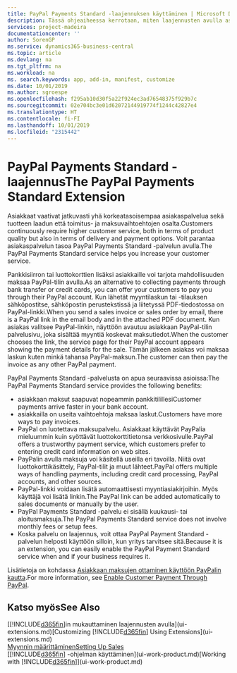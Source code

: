 ```yaml
---
title: PayPal Payments Standard -laajennuksen käyttäminen | Microsoft Docs
description: Tässä ohjeaiheessa kerrotaan, miten laajennusten avulla asiakkaille voidaan antaa mahdollisuus suorittaa PayPal-maksuja.
services: project-madeira
documentationcenter: ''
author: SorenGP
ms.service: dynamics365-business-central
ms.topic: article
ms.devlang: na
ms.tgt_pltfrm: na
ms.workload: na
ms. search.keywords: app, add-in, manifest, customize
ms.date: 10/01/2019
ms.author: sgroespe
ms.openlocfilehash: f295ab10d30f5a22f924ec3ad76548375f929b7c
ms.sourcegitcommit: 02e704bc3e01d62072144919774f1244c42827e4
ms.translationtype: HT
ms.contentlocale: fi-FI
ms.lasthandoff: 10/01/2019
ms.locfileid: "2315442"
---
```

# <a name="the-paypal-payments-standard-extension"></a><span data-ttu-id="40c82-103">PayPal Payments Standard -laajennus</span><span class="sxs-lookup"><span data-stu-id="40c82-103">The PayPal Payments Standard Extension</span></span>
<span data-ttu-id="40c82-104">Asiakkaat vaativat jatkuvasti yhä korkeatasoisempaa asiakaspalvelua sekä tuotteen laadun että toimitus- ja maksuvaihtoehtojen osalta.</span><span class="sxs-lookup"><span data-stu-id="40c82-104">Customers continuously require higher customer service, both in terms of product quality but also in terms of delivery and payment options.</span></span> <span data-ttu-id="40c82-105">Voit parantaa asiakaspalvelun tasoa PayPal Payments Standard -palvelun avulla.</span><span class="sxs-lookup"><span data-stu-id="40c82-105">The PayPal Payments Standard service helps you increase your customer service.</span></span>

<span data-ttu-id="40c82-106">Pankkisiirron tai luottokorttien lisäksi asiakkaille voi tarjota mahdollisuuden maksaa PayPal-tilin avulla.</span><span class="sxs-lookup"><span data-stu-id="40c82-106">As an alternative to collecting payments through bank transfer or credit cards, you can offer your customers to pay you through their PayPal account.</span></span> <span data-ttu-id="40c82-107">Kun lähetät myyntilaskun tai -tilauksen sähköpostitse, sähköpostin perustekstissä ja liitetyssä PDF-tiedostossa on PayPal-linkki.</span><span class="sxs-lookup"><span data-stu-id="40c82-107">When you send a sales invoice or sales order by email, there is a PayPal link in the email body and in the attached PDF document.</span></span> <span data-ttu-id="40c82-108">Kun asiakas valitsee PayPal-linkin, näyttöön avautuu asiakkaan PayPal-tilin palvelusivu, joka sisältää myyntiä koskevat maksutiedot.</span><span class="sxs-lookup"><span data-stu-id="40c82-108">When the customer chooses the link, the service page for their PayPal account appears showing the payment details for the sale.</span></span> <span data-ttu-id="40c82-109">Tämän jälkeen asiakas voi maksaa laskun kuten minkä tahansa PayPal-maksun.</span><span class="sxs-lookup"><span data-stu-id="40c82-109">The customer can then pay the invoice as any other PayPal payment.</span></span>

<span data-ttu-id="40c82-110">PayPal Payments Standard -palvelusta on apua seuraavissa asioissa:</span><span class="sxs-lookup"><span data-stu-id="40c82-110">The PayPal Payments Standard service provides the following benefits:</span></span>

* <span data-ttu-id="40c82-111">asiakkaan maksut saapuvat nopeammin pankkitilillesi</span><span class="sxs-lookup"><span data-stu-id="40c82-111">Customer payments arrive faster in your bank account.</span></span>
* <span data-ttu-id="40c82-112">asiakkailla on useita vaihtoehtoja maksaa laskut.</span><span class="sxs-lookup"><span data-stu-id="40c82-112">Customers have more ways to pay invoices.</span></span>
* <span data-ttu-id="40c82-113">PayPal on luotettava maksupalvelu. Asiakkaat käyttävät PayPalia mieluummin kuin syöttävät luottokorttitietonsa verkkosivulle.</span><span class="sxs-lookup"><span data-stu-id="40c82-113">PayPal offers a trustworthy payment service, which customers prefer to entering credit card information on web sites.</span></span>
* <span data-ttu-id="40c82-114">PayPalin avulla maksuja voi käsitellä useilla eri tavoilla. Niitä ovat luottokorttikäsittely, PayPal-tilit ja muut lähteet.</span><span class="sxs-lookup"><span data-stu-id="40c82-114">PayPal offers multiple ways of handling payments, including credit card processing, PayPal accounts, and other sources.</span></span>
* <span data-ttu-id="40c82-115">PayPal-linkki voidaan lisätä automaattisesti myyntiasiakirjoihin. Myös käyttäjä voi lisätä linkin.</span><span class="sxs-lookup"><span data-stu-id="40c82-115">The PayPal link can be added automatically to sales documents or manually by the user.</span></span>
* <span data-ttu-id="40c82-116">PayPal Payments Standard -palvelu ei sisällä kuukausi- tai aloitusmaksuja.</span><span class="sxs-lookup"><span data-stu-id="40c82-116">The PayPal Payments Standard service does not involve monthly fees or setup fees.</span></span>
* <span data-ttu-id="40c82-117">Koska palvelu on laajennus, voit ottaa PayPal Payment Standard -palvelun helposti käyttöön silloin, kun yritys tarvitsee sitä.</span><span class="sxs-lookup"><span data-stu-id="40c82-117">Because it is an extension, you can easily enable the PayPal Payment Standard service when and if your business requires it.</span></span>  

<span data-ttu-id="40c82-118">Lisätietoja on kohdassa [Asiakkaan maksujen ottaminen käyttöön PayPalin kautta](sales-how-enable-payment-service-extensions.md).</span><span class="sxs-lookup"><span data-stu-id="40c82-118">For more information, see [Enable Customer Payment Through PayPal](sales-how-enable-payment-service-extensions.md).</span></span>

## <a name="see-also"></a><span data-ttu-id="40c82-119">Katso myös</span><span class="sxs-lookup"><span data-stu-id="40c82-119">See Also</span></span>
<span data-ttu-id="40c82-120">[[!INCLUDE[d365fin](includes/d365fin_md.md)]in mukauttaminen laajennusten avulla](ui-extensions.md)</span><span class="sxs-lookup"><span data-stu-id="40c82-120">[Customizing [!INCLUDE[d365fin](includes/d365fin_md.md)] Using Extensions](ui-extensions.md)</span></span>  
[<span data-ttu-id="40c82-121">Myynnin määrittäminen</span><span class="sxs-lookup"><span data-stu-id="40c82-121">Setting Up Sales</span></span>](sales-setup-sales.md)  
<span data-ttu-id="40c82-122">[[!INCLUDE[d365fin](includes/d365fin_md.md)] -ohjelman käyttäminen](ui-work-product.md)</span><span class="sxs-lookup"><span data-stu-id="40c82-122">[Working with [!INCLUDE[d365fin](includes/d365fin_md.md)]](ui-work-product.md)</span></span>
